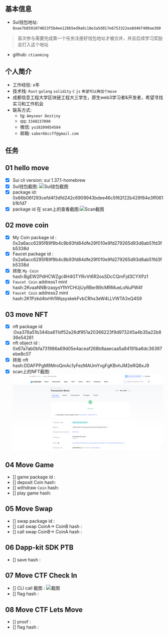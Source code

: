 ## 基本信息
- Sui钱包地址: `0xae7b8591074653f5b4ee128b5ed9a0c18e3a5d017e6753322ea8d46f400ae360`
> 首次参与需要完成第一个任务注册好钱包地址才被合并，并且后续学习奖励会打入这个地址
- github: `ctianming`

## 个人简介
- 工作经验: x年
- 技术栈: `Rust` `golang` `solidity` `C` `js` `希望可以再加个move`
- 成都信息工程大学区块链工程大三学生，原生web3学习者&开发者，希望寻找实习和工作机会
- 联系方式: 
    - tg: `Amyseer Destiny` 
    - qq: `3340237090`
    - 微信: `yu18209854584`
    - 邮箱: `saber66ccff@gmail.com`

## 任务

##   01 hello move  
- [x] Sui cli version: sui 1.37.1-homebrew
- [x] Sui钱包截图: ![Sui钱包截图](co-learn-2411/images/wallet.png)
- [x] package id: 0x66b06f293cefd4f3dfd242c6909943bdee46c5f62f22b429f84e3ff061b1b1d7  
- [x] package id 在 scan上的查看截图:![Scan截图](co-learn-2411/images/task_1_scan.png)

##   02 move coin
- [x] My Coin package id : 0x2a6acc6295f89f9b4c8b93fd84dfe29f010e9fd279265d93d8ab51fd3fb5338d
- [x] Faucet package id : 0x2a6acc6295f89f9b4c8b93fd84dfe29f010e9fd279265d93d8ab51fd3fb5338d
- [x] 转账 `My Coin` hash:BgEW2PdHCWZgc8H4GTYRvVt6R2osSDcCQmFjd3CYXPz1
- [x] `Faucet Coin` address1 mint hash:2KvaaNNBrzaqysYfhYCHUjUyRBerB9cMRMueLoNuPW4f
- [x] `Faucet Coin` address2 mint hash:2K1Pzkd4txHh1WqsyskekFvbCRhs3eW4LLVWTA3xQ4S9

##   03 move NFT
- [x] nft package id :0xa376a51b344ba611df52a26df951a20366223f9d973245a4b35a22b836e54261
- [x] nft object id : 0x67a7ab0bfa731986a69d05e4aceaf268b8aaecaa5a84191ba6dc36397ebe8c07
- [x] 转账 nft  hash:DDAFPPgM9MroQmAc1yFezMAUmYvgFgKBvhJM2eRQ6xJ9
- [x] scan上的NFT截图:![Scan截图](co-learn-2411/images/task3_image.png)

##   04 Move Game
- [] game package id :
- [] deposit Coin hash:
- [] withdraw `Coin` hash:
- [] play game hash:

##   05 Move Swap
- [] swap package id :
- [] call swap CoinA-> CoinB  hash :
- [] call swap CoinB-> CoinA  hash :

##   06 Dapp-kit SDK PTB
- [] save hash :

##   07 Move CTF Check In
- [] CLI call 截图 : ![截图](./images/你的图片地址)
- [] flag hash :

##   08 Move CTF Lets Move
- [] proof : 
- [] flag hash :
